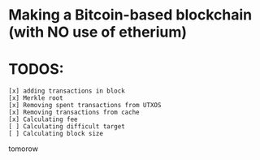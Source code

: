 # Making a Bitcoin-based blockchain (with NO use of etherium)
# TODOS:
    [x] adding transactions in block
    [x] Merkle root
    [x] Removing spent transactions from UTXOS
    [x] Removing transactions from cache
    [x] Calculating fee
    [ ] Calculating difficult target
    [ ] Calculating block size
tomorow
